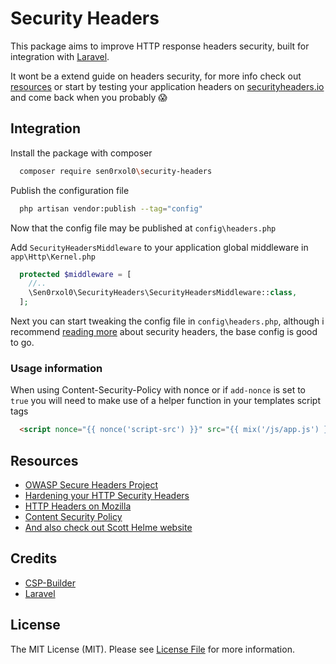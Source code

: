 # Security Headers

This package aims to improve HTTP response headers security, built for integration with [Laravel](https://laravel.com).

It wont be a extend guide on headers security, for more info check out [resources](#resources) or start by testing your application headers on [securityheaders.io](https://securityheaders.io/) and come back when you probably :scream:

## Integration

Install the package with composer

```bash
  composer require sen0rxol0\security-headers
```

Publish the configuration file

```bash
  php artisan vendor:publish --tag="config"
```

Now that the config file may be published at `config\headers.php`

Add `SecurityHeadersMiddleware` to your application global middleware in `app\Http\Kernel.php`

```php
  protected $middleware = [
    //..
    \Sen0rxol0\SecurityHeaders\SecurityHeadersMiddleware::class,
  ];
```

Next you can start tweaking the config file in `config\headers.php`,
although i recommend [reading more](#resources) about security headers, the base config is good to go.

### Usage information

When using Content-Security-Policy with nonce or if `add-nonce` is set to `true` you will need to make use of a helper function in your templates script tags

```html
  <script nonce="{{ nonce('script-src') }}" src="{{ mix('/js/app.js') }}"></script>
```

## Resources

- [OWASP Secure Headers Project](https://www.owasp.org/index.php/OWASP_Secure_Headers_Project#tab=Headers)
- [Hardening your HTTP Security Headers](https://www.keycdn.com/blog/http-security-headers/)
- [HTTP Headers on Mozilla](https://developer.mozilla.org/en-US/docs/Web/HTTP/Headers#Security)
- [Content Security Policy](https://csp.withgoogle.com/docs/index.html)
- [And also check out Scott Helme website](https://scotthelme.co.uk/)

## Credits

- [CSP-Builder](https://github.com/paragonie/csp-builder)
- [Laravel](https://github.com/laravel/laravel)

## License

The MIT License (MIT). Please see [License File](LICENSE.md) for more information.
